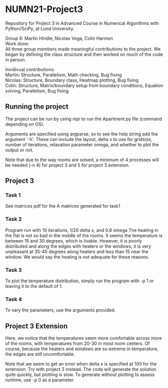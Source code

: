 # NUMN21-Project3
Repository for Project 3 in Advanced Course in Numerical Algorithms with Python/SciPy, at Lund University.

Group 6: Martin Hindle, Nicolas Vega, Colin Harmon \
Work done: \
All three group members made meaningful contributions to the project. We began by defining the class structure and then worked on much of the code in person.

Invidivual contributions:\
Martin: Structure, Parallelism, Math checking, Bug fixing \
Nicolas: Structure, Boundary class, Heatmap plotting, Bug fixing \
Colin: Structure, Matrix/boundary setup from boundary conditions, Equation solving, Parallelism, Bug fixing

## Running the project
The project can be run by using mpi to run the Apartment.py file (command depending on OS). 

Arguments are specified using argparse, so to see the help string add the argument '-h'. These can include the layout, delta x to use for gridsize, number of iterations, relaxation parameter omega, and whether to plot the output or not.

Note that due to the way rooms are solved, a minimum of 4 processes will be needed (-n 4) for project 3 and 5 for project 3 extension.

## Project 3
### Task 1
See matrices pdf for the A matrices generated for task1

### Task 2
Program run with 10 iterations, 1/20 delta x, and 0.8 omega
The heating in the flat is not so bad in the middle of the rooms. It seems the temperature is between 15 and 30 degrees, which is livable. However, it is poorly distributed and along the edges with heaters or the windows, it is very unpleasant at 35-40 degrees along heaters and less than 15 near the window. We would say the heating is not adequate for these reasons.

### Task 3
To plot the temperature distribution, simply run the program with -p 1 or leaving it to the default of 1.

### Task 4
To vary the parameters, use the arguments provided.

## Project 3 Extension
Here, we notice that the temperatures seem more comfortable across more of the rooms, with temperatures from 20-30 in most room centers. Of course, because the heaters and windows are so extreme in temperature, the edges are still uncomfortable.

Note that we seem to get an error when delta x is specified at 100 for the extension. Try with project 3 instead. The code will generate the solution quite quickly, but plotting is slow. To generate without plotting to assess runtime, use -p 0 as a parameter.
